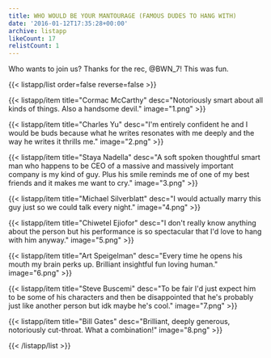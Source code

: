 ```yaml
---
title: WHO WOULD BE YOUR MANTOURAGE (FAMOUS DUDES TO HANG WITH)
date: '2016-01-12T17:35:28+00:00'
archive: listapp
likeCount: 17
relistCount: 1
---
```


Who wants to join us? Thanks for the rec, @BWN_7! This was fun.

{{< listapp/list order=false reverse=false >}}

   {{< listapp/item title="Cormac McCarthy"
      desc="Notoriously smart about all kinds of things. Also a handsome devil."
      image="1.png" >}}

   {{< listapp/item title="Charles Yu"
      desc="I'm entirely confident he and I would be buds because what he writes resonates with me deeply and the way he writes it thrills me."
      image="2.png" >}}

   {{< listapp/item title="Staya Nadella"
      desc="A soft spoken thoughtful smart man who happens to be CEO of a massive and massively important company is my kind of guy. Plus his smile reminds me of one of my best friends and it makes me want to cry."
      image="3.png" >}}

   {{< listapp/item title="Michael Silverblatt"
      desc="I would actually marry this guy just so we could talk every night."
      image="4.png" >}}

   {{< listapp/item title="Chiwetel Ejiofor"
      desc="I don't really know anything about the person but his performance is so spectacular that I'd love to hang with him anyway."
      image="5.png" >}}

   {{< listapp/item title="Art Speigelman"
      desc="Every time he opens his mouth my brain perks up. Brilliant insightful fun loving human."
      image="6.png" >}}

   {{< listapp/item title="Steve Buscemi"
      desc="To be fair I'd just expect him to be some of his characters and then be disappointed that he's probably just like another person but idk maybe he's cool."
      image="7.png" >}}

   {{< listapp/item title="Bill Gates"
      desc="Brilliant, deeply generous, notoriously cut-throat. What a combination!"
      image="8.png" >}}

{{< /listapp/list >}}
